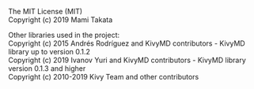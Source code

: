 The MIT License (MIT)   
Copyright (c) 2019 Mami Takata  

Other libraries used in the project:  
Copyright (c) 2015 Andrés Rodríguez and KivyMD contributors - KivyMD library up to version 0.1.2  
Copyright (c) 2019 Ivanov Yuri and KivyMD contributors - KivyMD library version 0.1.3 and higher  
Copyright (c) 2010-2019 Kivy Team and other contributors  

